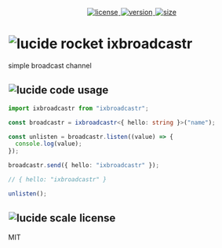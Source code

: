 <p align="center">
  <a title="license" href="https://github.com/flamrdevs/ixbroadcastr/blob/main/LICENSE">
    <picture>
      <source media="(prefers-color-scheme: dark)" srcset="https://none.deno.dev/npm/l/ixbroadcastr?t=dark">
      <img alt="license" src="https://none.deno.dev/npm/l/ixbroadcastr?t=light" hspace="1">
    </picture>
  </a>
  <a title="version" href="https://www.npmjs.com/package/ixbroadcastr">
    <picture>
      <source media="(prefers-color-scheme: dark)" srcset="https://none.deno.dev/npm/v/ixbroadcastr?t=dark">
      <img alt="version" src="https://none.deno.dev/npm/v/ixbroadcastr?t=light" hspace="1">
    </picture>
  </a>
  <a title="size" href="https://bundlejs.com/?q=ixbroadcastr">
    <picture>
      <source media="(prefers-color-scheme: dark)" srcset="https://none.deno.dev/bundlejs/mz/ixbroadcastr?t=dark">
      <img alt="size" src="https://none.deno.dev/bundlejs/mz/ixbroadcastr?t=light" hspace="1">
    </picture>
  </a>
</p>

<h1 id="ixbroadcastr">
  <picture>
    <source media="(prefers-color-scheme: dark)" srcset="https://none.deno.dev/ui/icon/lucide?t=dark&i=rocket">
    <img alt="lucide rocket" src="https://none.deno.dev/ui/icon/lucide?t=light&i=rocket" hspace="1">
  </picture>
  <span>
    ixbroadcastr
  </span>
</h1>

simple broadcast channel

<h2 id="usage">
  <picture>
    <source media="(prefers-color-scheme: dark)" srcset="https://none.deno.dev/ui/icon/lucide?t=dark&i=code">
    <img alt="lucide code" src="https://none.deno.dev/ui/icon/lucide?t=light&i=code" hspace="1">
  </picture>
  <span>
    usage
  </span>
</h2>

```ts
import ixbroadcastr from "ixbroadcastr";

const broadcastr = ixbroadcastr<{ hello: string }>("name");

const unlisten = broadcastr.listen((value) => {
  console.log(value);
});

broadcastr.send({ hello: "ixbroadcastr" });

// { hello: "ixbroadcastr" }

unlisten();
```

<h2 id="license">
  <picture>
    <source media="(prefers-color-scheme: dark)" srcset="https://none.deno.dev/ui/icon/lucide?t=dark&i=scale">
    <img alt="lucide scale" src="https://none.deno.dev/ui/icon/lucide?t=light&i=scale" hspace="1">
  </picture>
  <span>
    license
  </span>
</h2>

MIT
